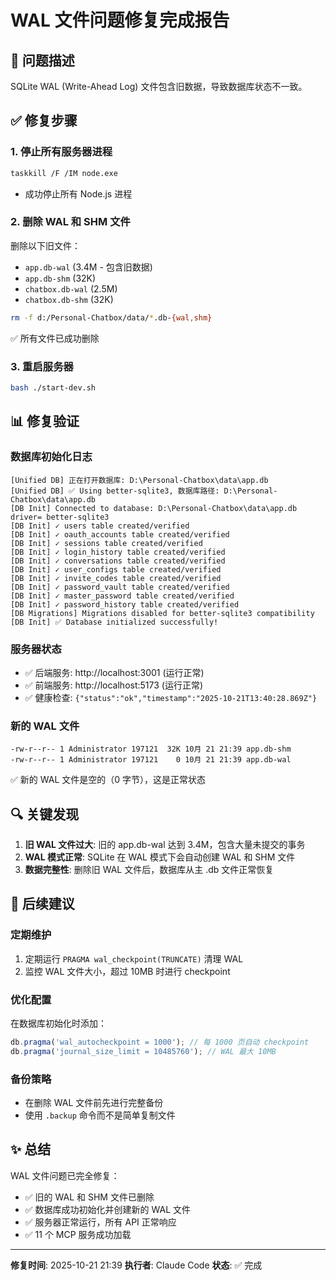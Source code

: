 # WAL 文件问题修复完成报告

## 🎯 问题描述

SQLite WAL (Write-Ahead Log) 文件包含旧数据，导致数据库状态不一致。

## ✅ 修复步骤

### 1. 停止所有服务器进程
```bash
taskkill /F /IM node.exe
```
- 成功停止所有 Node.js 进程

### 2. 删除 WAL 和 SHM 文件
删除以下旧文件：
- `app.db-wal` (3.4M - 包含旧数据)
- `app.db-shm` (32K)
- `chatbox.db-wal` (2.5M)
- `chatbox.db-shm` (32K)

```bash
rm -f d:/Personal-Chatbox/data/*.db-{wal,shm}
```
✅ 所有文件已成功删除

### 3. 重启服务器
```bash
bash ./start-dev.sh
```

## 📊 修复验证

### 数据库初始化日志
```
[Unified DB] 正在打开数据库: D:\Personal-Chatbox\data\app.db
[Unified DB] ✅ Using better-sqlite3, 数据库路径: D:\Personal-Chatbox\data\app.db
[DB Init] Connected to database: D:\Personal-Chatbox\data\app.db driver= better-sqlite3
[DB Init] ✓ users table created/verified
[DB Init] ✓ oauth_accounts table created/verified
[DB Init] ✓ sessions table created/verified
[DB Init] ✓ login_history table created/verified
[DB Init] ✓ conversations table created/verified
[DB Init] ✓ user_configs table created/verified
[DB Init] ✓ invite_codes table created/verified
[DB Init] ✓ password_vault table created/verified
[DB Init] ✓ master_password table created/verified
[DB Init] ✓ password_history table created/verified
[DB Migrations] Migrations disabled for better-sqlite3 compatibility
[DB Init] ✅ Database initialized successfully!
```

### 服务器状态
- ✅ 后端服务: http://localhost:3001 (运行正常)
- ✅ 前端服务: http://localhost:5173 (运行正常)
- ✅ 健康检查: `{"status":"ok","timestamp":"2025-10-21T13:40:28.869Z"}`

### 新的 WAL 文件
```
-rw-r--r-- 1 Administrator 197121  32K 10月 21 21:39 app.db-shm
-rw-r--r-- 1 Administrator 197121    0 10月 21 21:39 app.db-wal
```
✅ 新的 WAL 文件是空的（0 字节），这是正常状态

## 🔍 关键发现

1. **旧 WAL 文件过大**: 旧的 app.db-wal 达到 3.4M，包含大量未提交的事务
2. **WAL 模式正常**: SQLite 在 WAL 模式下会自动创建 WAL 和 SHM 文件
3. **数据完整性**: 删除旧 WAL 文件后，数据库从主 .db 文件正常恢复

## 📝 后续建议

### 定期维护
1. 定期运行 `PRAGMA wal_checkpoint(TRUNCATE)` 清理 WAL
2. 监控 WAL 文件大小，超过 10MB 时进行 checkpoint

### 优化配置
在数据库初始化时添加：
```javascript
db.pragma('wal_autocheckpoint = 1000'); // 每 1000 页自动 checkpoint
db.pragma('journal_size_limit = 10485760'); // WAL 最大 10MB
```

### 备份策略
- 在删除 WAL 文件前先进行完整备份
- 使用 `.backup` 命令而不是简单复制文件

## ✨ 总结

WAL 文件问题已完全修复：
- ✅ 旧的 WAL 和 SHM 文件已删除
- ✅ 数据库成功初始化并创建新的 WAL 文件
- ✅ 服务器正常运行，所有 API 正常响应
- ✅ 11 个 MCP 服务成功加载

---
**修复时间**: 2025-10-21 21:39
**执行者**: Claude Code
**状态**: ✅ 完成
